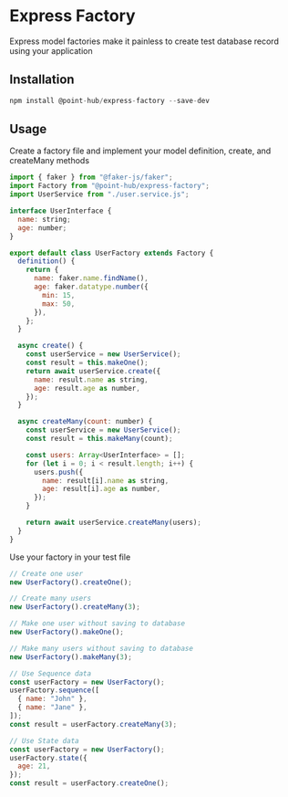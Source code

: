 # Express Factory

Express model factories make it painless to create test database record using your application

## Installation

```javascript
npm install @point-hub/express-factory --save-dev
```

## Usage

Create a factory file and implement your model definition, create, and createMany methods

```javascript
import { faker } from "@faker-js/faker";
import Factory from "@point-hub/express-factory";
import UserService from "./user.service.js";

interface UserInterface {
  name: string;
  age: number;
}

export default class UserFactory extends Factory {
  definition() {
    return {
      name: faker.name.findName(),
      age: faker.datatype.number({
        min: 15,
        max: 50,
      }),
    };
  }

  async create() {
    const userService = new UserService();
    const result = this.makeOne();
    return await userService.create({
      name: result.name as string,
      age: result.age as number,
    });
  }

  async createMany(count: number) {
    const userService = new UserService();
    const result = this.makeMany(count);

    const users: Array<UserInterface> = [];
    for (let i = 0; i < result.length; i++) {
      users.push({
        name: result[i].name as string,
        age: result[i].age as number,
      });
    }

    return await userService.createMany(users);
  }
}

```

Use your factory in your test file

```javascript
// Create one user
new UserFactory().createOne();

// Create many users
new UserFactory().createMany(3);

// Make one user without saving to database
new UserFactory().makeOne();

// Make many users without saving to database
new UserFactory().makeMany(3);

// Use Sequence data
const userFactory = new UserFactory();
userFactory.sequence([
  { name: "John" },
  { name: "Jane" },
]);
const result = userFactory.createMany(3);

// Use State data
const userFactory = new UserFactory();
userFactory.state({
  age: 21,
});
const result = userFactory.createOne();
```
